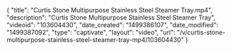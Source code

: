 {
    "title": "Curtis Stone Multipurpose Stainless Steel Steamer Tray.mp4",
    "description": "Curtis Stone Multipurpose Stainless Steel Steamer Tray",
    "videoid": "103604430",
    "date_created": "1499386107",
    "date_modified": "1499387092",
    "type": "captivate",
    "layout": "video",
    "url": "\/v\/curtis-stone-multipurpose-stainless-steel-steamer-tray-mp4\/103604430"
}